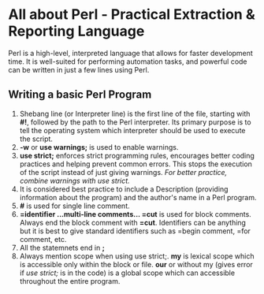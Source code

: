 # All about Perl - Practical Extraction & Reporting Language
Perl is a high-level, interpreted language that allows for faster development time. It is well-suited for performing automation tasks, and powerful code can be written in just a few lines using Perl.
## Writing a basic Perl Program 
1. Shebang line (or Interpreter line) is the first line of the file, starting with **#!**, followed by the path to the Perl interpreter. Its primary purpose is to tell the operating system which interpreter should be used to execute the script.
2. **-w** or **use warnings;** is used to enable warnings.
3. **use strict;** enforces strict programming rules, encourages better coding practices and helping prevent common errors. This stops the execution of the script instead of just giving warnings. _For better practice, combine warnings with use strict._
4. It is considered best practice to include a Description (providing information about the program) and the author's name in a Perl program.
5. **#** is used for single line comment.
6. **=identifier ...multi-line comments... =cut** is used for block comments. Always end the block comment with **=cut**. Identifiers can be anything but it is best to give standard identifiers such as =begin comment, =for comment, etc.
7. All the statemnets end in **;**
8. Always mention scope when using use strict;. **my** is lexical scope which is accessible only within the block or file. **our** or without my (gives error if _use strict;_ is in the code) is a global scope which can accessible throughout the entire program.
